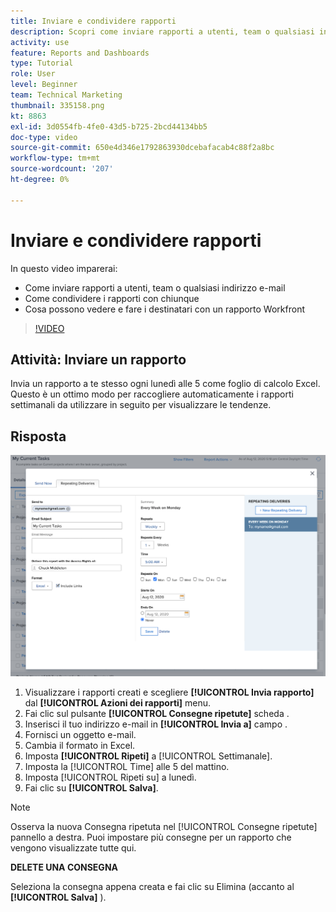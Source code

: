 ```yaml
---
title: Inviare e condividere rapporti
description: Scopri come inviare rapporti a utenti, team o qualsiasi indirizzo e-mail e come condividere i rapporti con chiunque in Workfront.
activity: use
feature: Reports and Dashboards
type: Tutorial
role: User
level: Beginner
team: Technical Marketing
thumbnail: 335158.png
kt: 8863
exl-id: 3d0554fb-4fe0-43d5-b725-2bcd44134bb5
doc-type: video
source-git-commit: 650e4d346e1792863930dcebafacab4c88f2a8bc
workflow-type: tm+mt
source-wordcount: '207'
ht-degree: 0%

---
```


# Inviare e condividere rapporti

In questo video imparerai:

* Come inviare rapporti a utenti, team o qualsiasi indirizzo e-mail
* Come condividere i rapporti con chiunque
* Cosa possono vedere e fare i destinatari con un rapporto Workfront

>[!VIDEO](https://video.tv.adobe.com/v/335158/?quality=12&learn=on)

## Attività: Inviare un rapporto

Invia un rapporto a te stesso ogni lunedì alle 5 come foglio di calcolo Excel. Questo è un ottimo modo per raccogliere automaticamente i rapporti settimanali da utilizzare in seguito per visualizzare le tendenze.

## Risposta

![Immagine della schermata per impostare consegne ripetute di report](assets/send-a-report.png)

1. Visualizzare i rapporti creati e scegliere **[!UICONTROL Invia rapporto]** dal **[!UICONTROL Azioni dei rapporti]** menu.
1. Fai clic sul pulsante **[!UICONTROL Consegne ripetute]** scheda .
1. Inserisci il tuo indirizzo e-mail in **[!UICONTROL Invia a]** campo .
1. Fornisci un oggetto e-mail.
1. Cambia il formato in Excel.
1. Imposta **[!UICONTROL Ripeti]** a [!UICONTROL Settimanale].
1. Imposta la [!UICONTROL Time] alle 5 del mattino.
1. Imposta [!UICONTROL Ripeti su] a lunedì.
1. Fai clic su **[!UICONTROL Salva]**.

>[!NOTE]
>
>Osserva la nuova Consegna ripetuta nel [!UICONTROL Consegne ripetute] pannello a destra. Puoi impostare più consegne per un rapporto che vengono visualizzate tutte qui.

**DELETE UNA CONSEGNA**

Seleziona la consegna appena creata e fai clic su Elimina (accanto al **[!UICONTROL Salva]** ).
